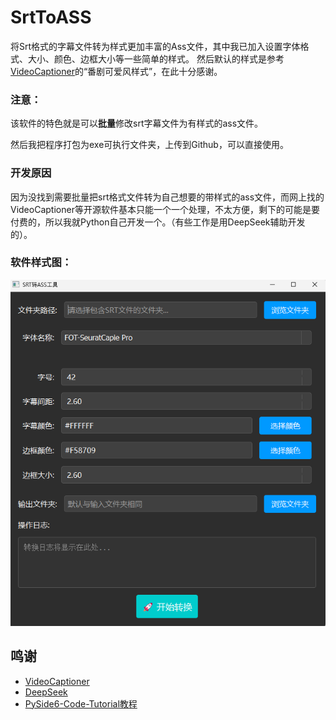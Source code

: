 # SrtToASS

将Srt格式的字幕文件转为样式更加丰富的Ass文件，其中我已加入设置字体格式、大小、颜色、边框大小等一些简单的样式。
然后默认的样式是参考[VideoCaptioner](https://github.com/WEIFENG2333/VideoCaptioner)的“番剧可爱风样式”，在此十分感谢。

### 注意：
该软件的特色就是可以**批量**修改srt字幕文件为有样式的ass文件。

然后我把程序打包为exe可执行文件夹，上传到Github，可以直接使用。

### 开发原因
因为没找到需要批量把srt格式文件转为自己想要的带样式的ass文件，而网上找的VideoCaptioner等开源软件基本只能一个一个处理，不太方便，剩下的可能是要付费的，所以我就Python自己开发一个。（有些工作是用DeepSeek辅助开发的）。

### 软件样式图：
![](./img/image1.png)

## 鸣谢
- [VideoCaptioner](https://github.com/WEIFENG2333/VideoCaptioner)
- [DeepSeek](https://www.deepseek.com/)
- [PySide6-Code-Tutorial教程](https://github.com/muziing/PySide6-Code-Tutorial)